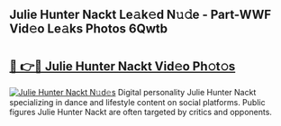 ## Julie Hunter Nackt Le𝚊k𝚎d N𝚞𝚍e - Part-WWF Vid𝚎o Le𝚊ks Photos 6Qwtb

# <h2><a href="http://fbb1tf.evod.top/?m=Julie+Hunter+Nackt">🔗 👉🔴 Julie Hunter Nackt Vid𝚎o Ph𝚘t𝚘s</a></h2>

[![Julie Hunter Nackt N𝚞d𝚎s](https://i.imgur.com/8V9OHl7.gif)](http://fbb1tf.evod.top/?m=Julie+Hunter+Nackt)
Digital personality Julie Hunter Nackt specializing in dance and lifestyle content on social platforms. Public figures Julie Hunter Nackt are often targeted by critics and opponents. 
